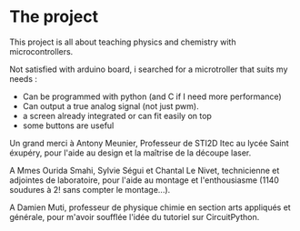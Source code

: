 # The project

This project is all about teaching physics and chemistry with microcontrollers.

Not satisfied with arduino board, i searched for a microtroller that suits my needs :
* Can be programmed with python (and C if I need more performance)
* Can output a true analog signal (not just pwm).
* a screen already integrated or can fit easily on top
* some buttons are useful  

Un grand merci à Antony Meunier, Professeur de STI2D Itec au lycée Saint éxupéry, pour l'aide au design et la maîtrise de la découpe laser.

A Mmes Ourida Smahi, Sylvie Ségui et Chantal Le Nivet, technicienne et adjointes de laboratoire, pour l'aide au montage et l'enthousiasme (1140 soudures à 2! sans compter le montage...).

A Damien Muti, professeur de physique chimie en section arts appliqués et générale, pour m'avoir soufflée l'idée du tutoriel sur CircuitPython. 
